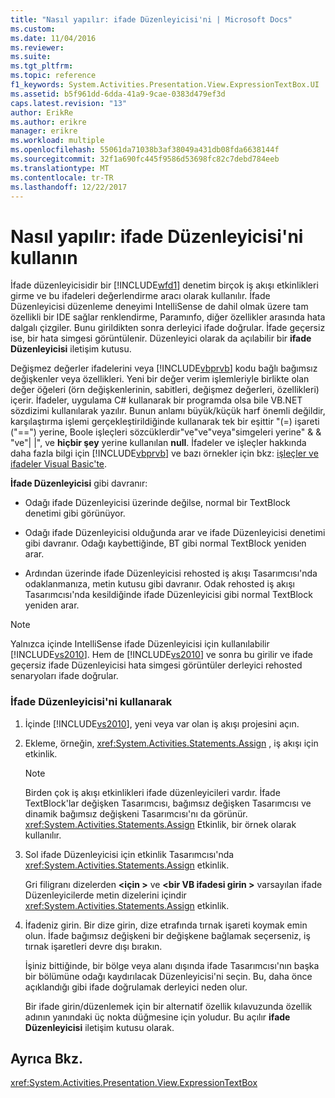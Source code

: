 ```yaml
---
title: "Nasıl yapılır: ifade Düzenleyicisi'ni | Microsoft Docs"
ms.custom: 
ms.date: 11/04/2016
ms.reviewer: 
ms.suite: 
ms.tgt_pltfrm: 
ms.topic: reference
f1_keywords: System.Activities.Presentation.View.ExpressionTextBox.UI
ms.assetid: b5f961dd-6dda-41a9-9cae-0383d479ef3d
caps.latest.revision: "13"
author: ErikRe
ms.author: erikre
manager: erikre
ms.workload: multiple
ms.openlocfilehash: 55061da71038b3af38049a431db08fda6638144f
ms.sourcegitcommit: 32f1a690fc445f9586d53698fc82c7debd784eeb
ms.translationtype: MT
ms.contentlocale: tr-TR
ms.lasthandoff: 12/22/2017
---
```

# <a name="how-to-use-the-expression-editor"></a>Nasıl yapılır: ifade Düzenleyicisi'ni kullanın
İfade düzenleyicisidir bir [!INCLUDE[wfd1](../workflow-designer/includes/wfd1_md.md)] denetim birçok iş akışı etkinlikleri girme ve bu ifadeleri değerlendirme aracı olarak kullanılır. İfade Düzenleyicisi düzenleme deneyimi IntelliSense de dahil olmak üzere tam özellikli bir IDE sağlar renklendirme, Paramınfo, diğer özellikler arasında hata dalgalı çizgiler. Bunu girildikten sonra derleyici ifade doğrular. İfade geçersiz ise, bir hata simgesi görüntülenir. Düzenleyici olarak da açılabilir bir **ifade Düzenleyicisi** iletişim kutusu.  
  
 Değişmez değerler ifadelerini veya [!INCLUDE[vbprvb](../code-quality/includes/vbprvb_md.md)] kodu bağlı bağımsız değişkenler veya özellikleri. Yeni bir değer verim işlemleriyle birlikte olan değer öğeleri (örn değişkenlerinin, sabitleri, değişmez değerleri, özellikleri) içerir. İfadeler, uygulama C# kullanarak bir programda olsa bile VB.NET sözdizimi kullanılarak yazılır. Bunun anlamı büyük/küçük harf önemli değildir, karşılaştırma işlemi gerçekleştirildiğinde kullanarak tek bir eşittir "(=) işareti ("==") yerine, Boole işleçleri sözcüklerdir"ve"ve"veya"simgeleri yerine" & & "ve"&#124; &#124;", ve **hiçbir şey**  yerine kullanılan **null**. İfadeler ve işleçler hakkında daha fazla bilgi için [!INCLUDE[vbprvb](../code-quality/includes/vbprvb_md.md)] ve bazı örnekler için bkz: [işleçler ve ifadeler Visual Basic'te](http://go.microsoft.com/fwlink/?LinkId=186818).  
  
 **İfade Düzenleyicisi** gibi davranır:  
  
-   Odağı ifade Düzenleyicisi üzerinde değilse, normal bir TextBlock denetimi gibi görünüyor.  
  
-   Odağı ifade Düzenleyicisi olduğunda arar ve ifade Düzenleyicisi denetimi gibi davranır. Odağı kaybettiğinde, BT gibi normal TextBlock yeniden arar.  
  
-   Ardından üzerinde ifade Düzenleyicisi rehosted iş akışı Tasarımcısı'nda odaklanmanıza, metin kutusu gibi davranır. Odak rehosted iş akışı Tasarımcısı'nda kesildiğinde ifade Düzenleyicisi gibi normal TextBlock yeniden arar.  
  
> [!NOTE]
>  Yalnızca içinde IntelliSense ifade Düzenleyicisi için kullanılabilir [!INCLUDE[vs2010](../misc/includes/vs2010_md.md)]. Hem de [!INCLUDE[vs2010](../misc/includes/vs2010_md.md)] ve sonra bu girilir ve ifade geçersiz ifade Düzenleyicisi hata simgesi görüntüler derleyici rehosted senaryoları ifade doğrular.  
  
### <a name="using-the-expression-editor"></a>İfade Düzenleyicisi'ni kullanarak  
  
1.  İçinde [!INCLUDE[vs2010](../misc/includes/vs2010_md.md)], yeni veya var olan iş akışı projesini açın.  
  
2.  Ekleme, örneğin, <xref:System.Activities.Statements.Assign> , iş akışı için etkinlik.  
  
    > [!NOTE]
    >  Birden çok iş akışı etkinlikleri ifade düzenleyicileri vardır. İfade TextBlock'lar değişken Tasarımcısı, bağımsız değişken Tasarımcısı ve dinamik bağımsız değişkeni Tasarımcısı'nı da görünür. <xref:System.Activities.Statements.Assign> Etkinlik, bir örnek olarak kullanılır.  
  
3.  Sol ifade Düzenleyicisi için etkinlik Tasarımcısı'nda <xref:System.Activities.Statements.Assign> etkinlik.  
  
     Gri filigranı dizelerden  **\<için >** ve  **\<bir VB ifadesi girin >** varsayılan ifade Düzenleyicilerde metin dizelerini içindir <xref:System.Activities.Statements.Assign> etkinlik.  
  
4.  İfadeniz girin. Bir dize girin, dize etrafında tırnak işareti koymak emin olun. İfade bağımsız değişkeni bir değişkene bağlamak seçerseniz, iş tırnak işaretleri devre dışı bırakın.  
  
     İşiniz bittiğinde, bir bölge veya alanı dışında ifade Tasarımcısı'nın başka bir bölümüne odağı kaydırılacak Düzenleyicisi'ni seçin. Bu, daha önce açıklandığı gibi ifade doğrulamak derleyici neden olur.  
  
     Bir ifade girin/düzenlemek için bir alternatif özellik kılavuzunda özellik adının yanındaki üç nokta düğmesine için yoludur. Bu açılır **ifade Düzenleyicisi** iletişim kutusu olarak.  
  
## <a name="see-also"></a>Ayrıca Bkz.  
 <xref:System.Activities.Presentation.View.ExpressionTextBox>